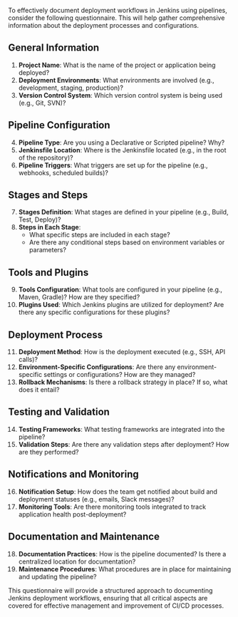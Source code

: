 To effectively document deployment workflows in Jenkins using pipelines, consider the following questionnaire. This will help gather comprehensive information about the deployment processes and configurations.
 
## General Information
1. **Project Name**: What is the name of the project or application being deployed?
2. **Deployment Environments**: What environments are involved (e.g., development, staging, production)?
3. **Version Control System**: Which version control system is being used (e.g., Git, SVN)?
 
## Pipeline Configuration
4. **Pipeline Type**: Are you using a Declarative or Scripted pipeline? Why?
5. **Jenkinsfile Location**: Where is the Jenkinsfile located (e.g., in the root of the repository)?
6. **Pipeline Triggers**: What triggers are set up for the pipeline (e.g., webhooks, scheduled builds)?
 
## Stages and Steps
7. **Stages Definition**: What stages are defined in your pipeline (e.g., Build, Test, Deploy)?
8. **Steps in Each Stage**:
   - What specific steps are included in each stage?
   - Are there any conditional steps based on environment variables or parameters?
 
## Tools and Plugins
9. **Tools Configuration**: What tools are configured in your pipeline (e.g., Maven, Gradle)? How are they specified?
10. **Plugins Used**: Which Jenkins plugins are utilized for deployment? Are there any specific configurations for these plugins?
 
## Deployment Process
11. **Deployment Method**: How is the deployment executed (e.g., SSH, API calls)?
12. **Environment-Specific Configurations**: Are there any environment-specific settings or configurations? How are they managed?
13. **Rollback Mechanisms**: Is there a rollback strategy in place? If so, what does it entail?
 
## Testing and Validation
14. **Testing Frameworks**: What testing frameworks are integrated into the pipeline?
15. **Validation Steps**: Are there any validation steps after deployment? How are they performed?
 
## Notifications and Monitoring
16. **Notification Setup**: How does the team get notified about build and deployment statuses (e.g., emails, Slack messages)?
17. **Monitoring Tools**: Are there monitoring tools integrated to track application health post-deployment?
 
## Documentation and Maintenance
18. **Documentation Practices**: How is the pipeline documented? Is there a centralized location for documentation?
19. **Maintenance Procedures**: What procedures are in place for maintaining and updating the pipeline?
 
This questionnaire will provide a structured approach to documenting Jenkins deployment workflows, ensuring that all critical aspects are covered for effective management and improvement of CI/CD processes.
